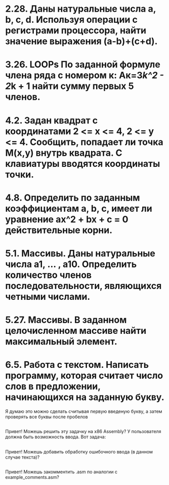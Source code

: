 # 2.28. Даны натуральные числа a, b, c, d. Используя операции с регистрами процессора, найти значение выражения (а-b)+(c+d).

# 3.26. LOOPs По заданной формуле члена ряда с номером к: Ак=3*k^2 - 2*k + 1 найти сумму первых 5 членов.

# 4.2. Задан квадрат с координатами 2 <= x <= 4, 2 <= y <= 4. Сообщить, попадает ли точка М(х,у) внутрь квадрата. С клавиатуры вводятся координаты точки.

# 4.8. Определить по заданным коэффициентам a, b, с, имеет ли уравнение ax^2 + bx + c = 0 действительные корни.

# 5.1. Массивы. Даны натуральные числа а1, ... , а10. Определить количество членов последовательности, являющихся четными числами.

# 5.27. Массивы. В заданном целочисленном массиве найти максимальный элемент.

# 6.5. Работа с текстом. Написать программу, которая считает число слов в предложении, начинающихся на заданную букву.
Я думаю это можно сделать считывая первую введеную букву, а затем проверять все буквы после пробелов

##
Привет! Можешь решить эту задачку на x86 Assembly? У пользователя должна быть возможность ввода. Вот задача:

##
Привет! Можешь добавить обработку ошибочного ввода (в данном случае текста)?

##
Привет! Можешь закомментить .asm по аналогии с example_comments.asm?